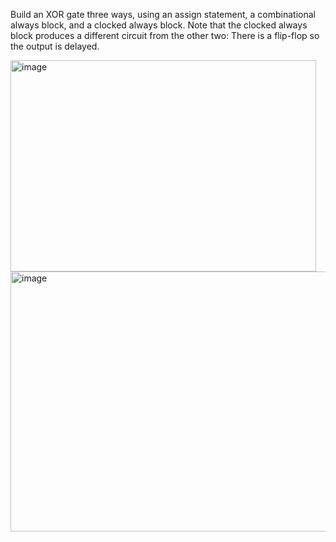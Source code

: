 Build an XOR gate three ways, using an assign statement, a combinational always block, and a clocked always block. Note that the clocked always block produces a different circuit from the other two: There is a flip-flop so the output is delayed.

<img width="489" height="338" alt="image" src="https://github.com/user-attachments/assets/82654c2d-23eb-4776-aeb5-d3500b57e96a" />
<img width="620" height="416" alt="image" src="https://github.com/user-attachments/assets/f098af91-860e-4e98-b076-6433b9024f49" />
